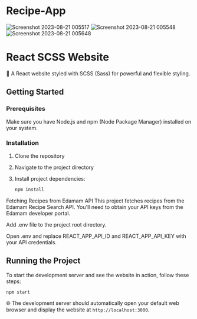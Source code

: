 # Recipe-App

![Screenshot 2023-08-21 005517](https://github.com/GovindGoku/Recipe-App/assets/117507364/5290e5a6-63bf-4cf1-8dc0-3271273ea7ab)
![Screenshot 2023-08-21 005548](https://github.com/GovindGoku/Recipe-App/assets/117507364/ac44e89a-7233-43d3-a10f-acfd2060e1de)
![Screenshot 2023-08-21 005648](https://github.com/GovindGoku/Recipe-App/assets/117507364/a4e8cf0a-ef3b-4e11-a29d-4d2285865e72)

# React SCSS Website

🚀 A React website styled with SCSS (Sass) for powerful and flexible styling.

## Getting Started

### Prerequisites

Make sure you have Node.js and npm (Node Package Manager) installed on your system.

### Installation

1. Clone the repository

2. Navigate to the project directory

3. Install project dependencies:

   ```bash
   npm install
   ```
Fetching Recipes from Edamam API
This project fetches recipes from the Edamam Recipe Search API. You'll need to obtain your API keys from the Edamam developer portal.

Add .env file to the project root directory.

Open .env and replace REACT_APP_API_ID and REACT_APP_API_KEY with your API credentials.

## Running the Project

To start the development server and see the website in action, follow these steps:

```bash
npm start
```

🌐 The development server should automatically open your default web browser and display the website at `http://localhost:3000`.
